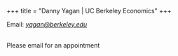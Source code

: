+++
title = "Danny Yagan | UC Berkeley Economics"
+++


Email: *<a href="mailto:yagan@berkeley.edu">yagan@berkeley.edu</a>*
<br><br>

Please email for an appointment
